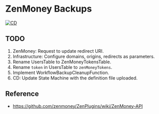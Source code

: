 # ZenMoney Backups

[![CD](https://github.com/loginov-rocks/ZenMoney-Backups/actions/workflows/cd.yml/badge.svg)](https://github.com/loginov-rocks/ZenMoney-Backups/actions/workflows/cd.yml)

## TODO

1. ZenMoney: Request to update redirect URI.
2. Infrastructure: Configure domains, origins, redirects as parameters.
3. Rename UsersTable to ZenMoneyTokensTable.
4. Rename `token` in UsersTable to `zenMoneyTokens`.
5. Implement WorkflowBackupCleanupFunction.
6. CD: Update State Machine with the definition file uploaded.

## Reference

* https://github.com/zenmoney/ZenPlugins/wiki/ZenMoney-API
